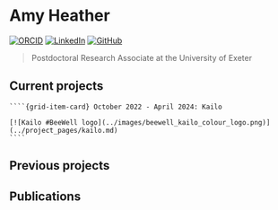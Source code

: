 # Amy Heather

[![ORCID](https://img.shields.io/badge/ORCID-0000--0002--6596--3479-brightgreen)](https://orcid.org/0000-0002-6596-3479) [![LinkedIn](https://img.shields.io/badge/LinkedIn-Amy_Heather-0A66C2)](https://www.linkedin.com/in/amyheather/) [![GitHub](https://img.shields.io/badge/GitHub-amyheather-DCD0FF)](https://github.com/amyheather)

> Postdoctoral Research Associate at the University of Exeter

## Current projects

`````{grid} 2
````{grid-item-card} October 2022 - April 2024: Kailo

[![Kailo #BeeWell logo](../images/beewell_kailo_colour_logo.png)](../project_pages/kailo.md)
````
`````


## Previous projects

## Publications

```{include} ../publications/amy_heather_publications.txt
```